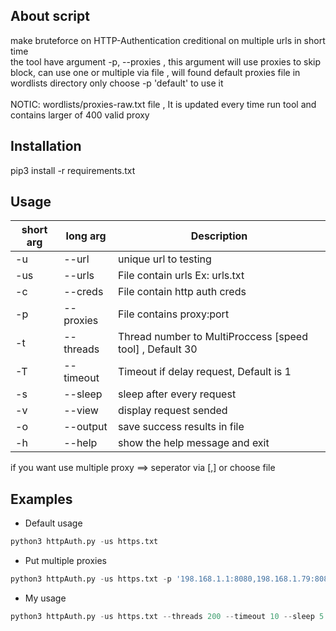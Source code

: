 ## About script
make bruteforce on HTTP-Authentication creditional on multiple urls in short time <br> 
the tool have argument -p, --proxies , this argument will use proxies to skip block, can use one or multiple via file , will found default proxies file in wordlists directory only choose -p 'default' to use it <br> <br>
NOTIC: wordlists/proxies-raw.txt file , It is updated every time run tool and contains larger of 400 valid proxy

## Installation
pip3 install -r requirements.txt

## Usage
short arg     | long arg      | Description
------------- | ------------- |-------------
-u            | --url         | unique url to testing
-us           | --urls        | File contain urls Ex: urls.txt
-c            | --creds    	  | File contain http auth creds
-p            | --proxies     | File contains proxy:port
-t            | --threads     | Thread number to MultiProccess [speed tool] , Default 30
-T            | --timeout     | Timeout if delay request, Default is 1
-s            | --sleep       | sleep after every request
-v            | --view     	  | display request sended
-o            | --output      | save success results in file
-h            | --help        | show the help message and exit

if you want use multiple proxy ==> seperator via [,] or choose file

## Examples
- Default usage
```python
python3 httpAuth.py -us https.txt
```
- Put multiple proxies  
```python
python3 httpAuth.py -us https.txt -p '198.168.1.1:8080,198.168.1.79:8080'
```
- My usage
```python
python3 httpAuth.py -us https.txt --threads 200 --timeout 10 --sleep 5 -p proxies_file.txt
```
